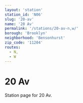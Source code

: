 ```yaml
---
layout: 'station'
station_id: 'N06'
slug: '20-av'
name: '20 Av'
permalink: '/stations/20-av-n,w/'
borough: 'Brooklyn'
neighborhood: 'Bensonhurst'
zip_code: '11204'
routes:
  - N,
  - W
---
```

# 20 Av

Station page for 20 Av.
